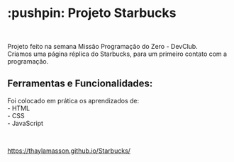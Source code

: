 
<h1> :pushpin: Projeto Starbucks</h1><br>
<p>Projeto feito na semana Missão Programação do Zero - DevClub.<br>
Criamos uma página réplica do Starbucks, para um primeiro contato com a programação. <br>


<h2>Ferramentas e Funcionalidades:</h2>
Foi colocado em prática os aprendizados de:<br>
- HTML<br>
- CSS<br>
- JavaScript</p><br>

https://thaylamasson.github.io/Starbucks/
<h2></h2>

<img src="        " width="400px">


